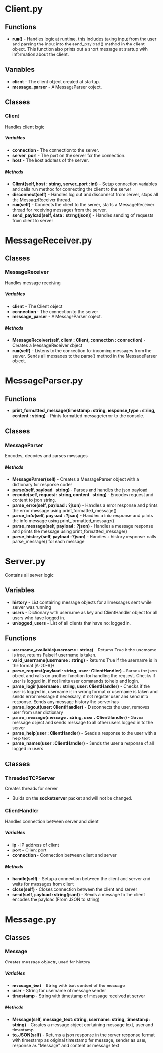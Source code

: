 # Client.py

## Functions

* **run()** - Handles logic at runtime, this includes taking input from the user and parsing the input into the send_payload() method in the client object. This function also prints out a short message at startup with information about the client.

## Variables

* **client** - The client object created at startup. 
* **message_parser** - A MessageParser object.

## Classes

### Client

Handles client logic

##### Variables

* **connection** - The connection to the server.
* **server_port** - The port on the server for the connection.
* **host** - The host address of the server.

##### Methods

* **Client(self, host : string, server_port : int)** - Setup connection variables and calls run method for connecting the client to the server
* **disconnect(self)** - Handles log out and disconnect from server, stops all the MessageReceiver thread.
* **run(self)** - Connects the client to the server, starts a MessageReceiver thread for receiving messages from the server. 
* **send\_payload(self, data : string(json))** - Handles sending of requests from client to server

# MessageReceiver.py

## Classes

### MessageReceiver

Handles message receiving

##### Variables

* **client** - The Client object
* **connection** - The connection to the server
* **message_parser** - A MessageParser object.

##### Methods

* **MessageReceiver(self, client : Client, connection : connection)** - Creates a MessageReceiver object
* **run(self)** - Listens to the connection for incoming messages from the server. Sends all messages to the parse() method in the MessageParser object. 

# MessageParser.py

## Functions

* **print\_formatted\_message(timestamp : string, response_type : string, content : string)** - Prints formatted message/error to the console.

## Classes

### MessageParser

Encodes, decodes and parses messages

##### Methods

* **MessageParser(self)** - Creates a MessageParser object with a dictionary for response codes
* **parse(self, payload : string)** - Parses and handles the json payload
* **encode(self, request : string, content : string)** - Encodes request and content to json string.
* **parse_error(self, payload : ?json)** - Handles a error response and prints the error message using print\_formatted\_message()
* **parse_info(self, payload : ?json)** - Handles a info response and prints the info message using print\_formatted\_message()
* **parse_message(self, payload : ?json)** - Handles a message response and prints the message using print\_formatted\_message()
* **parse_history(self, payload : ?json)** - Handles a history response, calls parse_message() for each message

# Server.py

Contains all server logic

## Variables

* **history** - List containing message objects for all messages sent while server was running
* **users** - Dictionary with username as key and ClientHandler object for all users who have logged in.
* **unlogged_users** - List of all clients that have not logged in.

## Functions

* **username_available(username : string)** - Returns True if the username is free, returns False if username is taken. 
* **valid_username(username : string)** - Returns True if the username is in the format [A-z0-9]+
* **parse_request(payload : string, user : ClientHandler)** - Parses the json object and calls on another function for handling the request. Checks if user is logged in, if not limits user commands to help and login.
* **parse_login(username : string, user: ClientHandler)** - Checks if the user is logged in, username is in wrong format or username is taken and sends error message if necessary, if not register user and send info response. Sends any message history the server has
* **parse_logout(user: ClientHandler)** - Disconnects the user, removes user from user dictionary
* **parse_message(message : string, user : ClientHandler)** - Saves message object and sends message to all other users logged in to the server
* **parse_help(user : ClientHandler)** - Sends a response to the user with a help text
* **parse_names(user : ClientHandler)** - Sends the user a response of all logged in users

## Classes

### ThreadedTCPServer

Creates threads for server

* Builds on the **socketserver** packet and will not be changed.

### ClientHandler

Handles connection between server and client

##### Variables

* **ip** - IP address of client
* **port** - Client port
* **connection** - Connection between client and server

##### Methods

* **handle(self)** - Setup a connection between the client and server and waits for messages from client
* **close(self)** - Closes connection between the client and server
* **send(self, payload : string(json))** - Sends a message to the client, encodes the payload (From JSON to string)

# Message.py

## Classes

### Message

Creates message objects, used for history

##### Variables

* **message\_text** - String with text content of the message
* **user** - String for username of message sender
* **timestamp** - String with timestamp of message received at server

##### Methods

* **Message(self, message\_text: string, username: string, timestamp: string)** - Creates a message object containing message text, user and timestamp
* **to_JSON(self)** - Returns a json response in the server response format with timestamp as original timestamp for message, sender as user, response as "Message" and content as message text